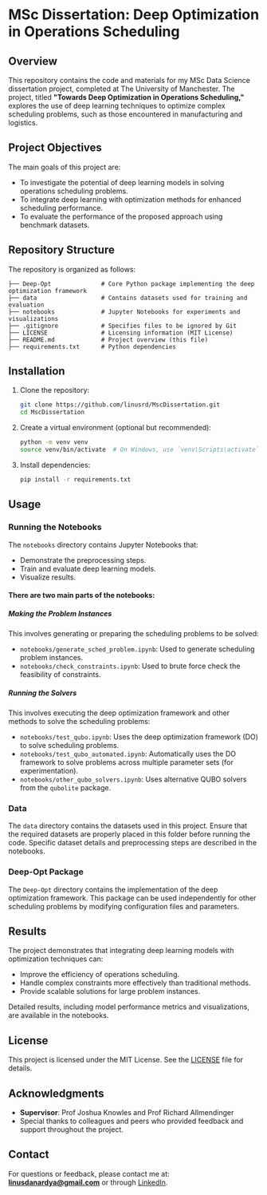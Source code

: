# MSc Dissertation: Deep Optimization in Operations Scheduling

## Overview
This repository contains the code and materials for my MSc Data Science dissertation project, completed at The University of Manchester. The project, titled **"Towards Deep Optimization in Operations Scheduling,"** explores the use of deep learning techniques to optimize complex scheduling problems, such as those encountered in manufacturing and logistics.

## Project Objectives
The main goals of this project are:

- To investigate the potential of deep learning models in solving operations scheduling problems.
- To integrate deep learning with optimization methods for enhanced scheduling performance.
- To evaluate the performance of the proposed approach using benchmark datasets.

## Repository Structure
The repository is organized as follows:

```
├── Deep-Opt              # Core Python package implementing the deep optimization framework
├── data                  # Contains datasets used for training and evaluation
├── notebooks             # Jupyter Notebooks for experiments and visualizations
├── .gitignore            # Specifies files to be ignored by Git
├── LICENSE               # Licensing information (MIT License)
├── README.md             # Project overview (this file)
├── requirements.txt      # Python dependencies
```

## Installation
1. Clone the repository:

   ```bash
   git clone https://github.com/linusrd/MscDissertation.git
   cd MscDissertation
   ```

2. Create a virtual environment (optional but recommended):

   ```bash
   python -m venv venv
   source venv/bin/activate  # On Windows, use `venv\Scripts\activate`
   ```

3. Install dependencies:

   ```bash
   pip install -r requirements.txt
   ```

## Usage

### Running the Notebooks
The `notebooks` directory contains Jupyter Notebooks that:
- Demonstrate the preprocessing steps.
- Train and evaluate deep learning models.
- Visualize results.

#### There are two main parts of the notebooks:

##### ***Making the Problem Instances***
This involves generating or preparing the scheduling problems to be solved:
- `notebooks/generate_sched_problem.ipynb`: Used to generate scheduling problem instances.
- `notebooks/check_constraints.ipynb`: Used to brute force check the feasibility of constraints.

##### ***Running the Solvers***
This involves executing the deep optimization framework and other methods to solve the scheduling problems:
- `notebooks/test_qubo.ipynb`: Uses the deep optimization framework (DO) to solve scheduling problems.
- `notebooks/test_qubo_automated.ipynb`: Automatically uses the DO framework to solve problems across multiple parameter sets (for experimentation).
- `notebooks/other_qubo_solvers.ipynb`: Uses alternative QUBO solvers from the `qubolite` package.


### Data
The `data` directory contains the datasets used in this project. Ensure that the required datasets are properly placed in this folder before running the code. Specific dataset details and preprocessing steps are described in the notebooks.

### Deep-Opt Package
The `Deep-Opt` directory contains the implementation of the deep optimization framework. This package can be used independently for other scheduling problems by modifying configuration files and parameters.

## Results
The project demonstrates that integrating deep learning models with optimization techniques can:

- Improve the efficiency of operations scheduling.
- Handle complex constraints more effectively than traditional methods.
- Provide scalable solutions for large problem instances.

Detailed results, including model performance metrics and visualizations, are available in the notebooks.

## License
This project is licensed under the MIT License. See the [LICENSE](LICENSE) file for details.

## Acknowledgments
- **Supervisor**: Prof Joshua Knowles and Prof Richard Allmendinger
- Special thanks to colleagues and peers who provided feedback and support throughout the project.

## Contact
For questions or feedback, please contact me at: **[linusdanardya@gmail.com](mailto:linusrd@example.com)** or through [LinkedIn](https://www.linkedin.com/in/linusdanardya).